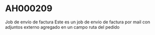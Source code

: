 # AH000209
Job de envío de factura
Este es un job de envio de factura por mail con adjuntos externo agregado en un campo ruta del pedido

